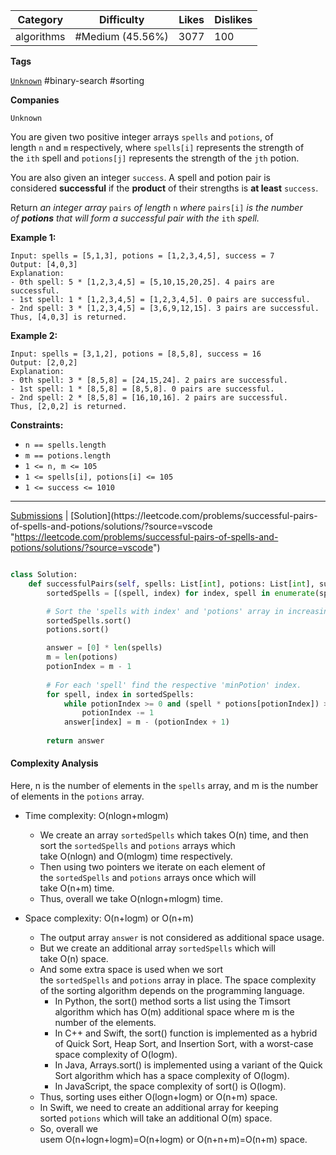 
| Category   | Difficulty       | Likes | Dislikes |
| ---------- | ---------------- | ----- | -------- |
| algorithms | #Medium (45.56%) | 3077  | 100      |

**Tags**

[`Unknown`](https://leetcode.com/tag/Unknown?source=vscode "https://leetcode.com/tag/Unknown?source=vscode") #binary-search #sorting 

**Companies**

`Unknown`

You are given two positive integer arrays `spells` and `potions`, of length `n` and `m` respectively, where `spells[i]` represents the strength of the `ith` spell and `potions[j]` represents the strength of the `jth` potion.

You are also given an integer `success`. A spell and potion pair is considered **successful** if the **product** of their strengths is **at least** `success`.

Return _an integer array_ `pairs` _of length_ `n` _where_ `pairs[i]` _is the number of **potions** that will form a successful pair with the_ `ith` _spell._

**Example 1:**

```
Input: spells = [5,1,3], potions = [1,2,3,4,5], success = 7
Output: [4,0,3]
Explanation:
- 0th spell: 5 * [1,2,3,4,5] = [5,10,15,20,25]. 4 pairs are successful.
- 1st spell: 1 * [1,2,3,4,5] = [1,2,3,4,5]. 0 pairs are successful.
- 2nd spell: 3 * [1,2,3,4,5] = [3,6,9,12,15]. 3 pairs are successful.
Thus, [4,0,3] is returned.
```

**Example 2:**

```
Input: spells = [3,1,2], potions = [8,5,8], success = 16
Output: [2,0,2]
Explanation:
- 0th spell: 3 * [8,5,8] = [24,15,24]. 2 pairs are successful.
- 1st spell: 1 * [8,5,8] = [8,5,8]. 0 pairs are successful. 
- 2nd spell: 2 * [8,5,8] = [16,10,16]. 2 pairs are successful. 
Thus, [2,0,2] is returned.
```

**Constraints:**

- `n == spells.length`
- `m == potions.length`
- `1 <= n, m <= 105`
- `1 <= spells[i], potions[i] <= 105`
- `1 <= success <= 1010`

---

[Submissions](https://leetcode.com/problems/successful-pairs-of-spells-and-potions/submissions/?source=vscode "https://leetcode.com/problems/successful-pairs-of-spells-and-potions/submissions/?source=vscode") | [Solution](https://leetcode.com/problems/successful-pairs-of-spells-and-potions/solutions/?source=vscode "https://leetcode.com/problems/successful-pairs-of-spells-and-potions/solutions/?source=vscode")


```python

class Solution:
    def successfulPairs(self, spells: List[int], potions: List[int], success: int) -> List[int]:
        sortedSpells = [(spell, index) for index, spell in enumerate(spells)]

        # Sort the 'spells with index' and 'potions' array in increasing order.
        sortedSpells.sort()
        potions.sort()

        answer = [0] * len(spells)
        m = len(potions)
        potionIndex = m - 1
        
        # For each 'spell' find the respective 'minPotion' index.
        for spell, index in sortedSpells:
            while potionIndex >= 0 and (spell * potions[potionIndex]) >= success:
                potionIndex -= 1
            answer[index] = m - (potionIndex + 1)
        
        return answer

```

#### Complexity Analysis

Here, n is the number of elements in the `spells` array, and m is the number of elements in the `potions` array.

- Time complexity: O(nlogn+mlogm)
    
    - We create an array `sortedSpells` which takes O(n) time, and then sort the `sortedSpells` and `potions` arrays which take O(nlogn) and O(mlogm) time respectively.
    - Then using two pointers we iterate on each element of the `sortedSpells` and `potions` arrays once which will take O(n+m) time.
    - Thus, overall we take O(nlogn+mlogm) time.
- Space complexity: O(n+logm) or O(n+m)
    
    - The output array `answer` is not considered as additional space usage.
    - But we create an additional array `sortedSpells` which will take O(n) space.
    - And some extra space is used when we sort the `sortedSpells` and `potions` array in place. The space complexity of the sorting algorithm depends on the programming language.
        - In Python, the sort() method sorts a list using the Timsort algorithm which has O(m) additional space where m is the number of the elements.
        - In C++ and Swift, the sort() function is implemented as a hybrid of Quick Sort, Heap Sort, and Insertion Sort, with a worst-case space complexity of O(logm).
        - In Java, Arrays.sort() is implemented using a variant of the Quick Sort algorithm which has a space complexity of O(logm).
        - In JavaScript, the space complexity of sort() is O(logm).
    - Thus, sorting uses either O(logn+logm) or O(n+m) space.
    - In Swift, we need to create an additional array for keeping sorted `potions` which will take an additional O(m) space.
    - So, overall we usem O(n+logn+logm)=O(n+logm) or O(n+n+m)=O(n+m) space.